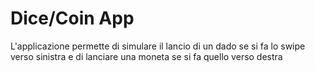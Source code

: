 # Dice/Coin App

L'applicazione permette di simulare il lancio di un dado se si fa lo swipe verso sinistra e di lanciare una moneta se si fa quello verso destra